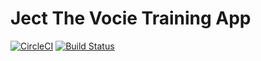 # Ject The Vocie Training App

[![CircleCI](https://circleci.com/gh/cc6-ject/ject-frontend.svg?style=svg)](https://circleci.com/gh/cc6-ject/ject-frontend)
[![Build Status](https://travis-ci.org/cc6-ject/ject-frontend.svg?branch=master)](https://travis-ci.org/cc6-ject/ject-frontend)
